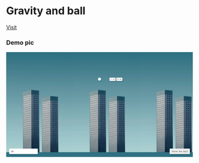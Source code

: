 # Gravity and ball
[Visit](gravity-and-ball-cnots0cbc-abhishekkumar2021.vercel.app)
### Demo pic

![image](<https://github.com/Abhishekkumar2021/Gravity_and_Ball/blob/87b5ef32af46e4aaad2abefd2e7ab2fa1374e4b5/2022-01-22%20(2).png>)

